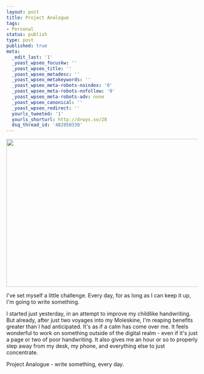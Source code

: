 ```yaml
---
layout: post
title: Project Analogue
tags:
- Personal
status: publish
type: post
published: true
meta:
  _edit_last: '1'
  _yoast_wpseo_focuskw: ''
  _yoast_wpseo_title: ''
  _yoast_wpseo_metadesc: ''
  _yoast_wpseo_metakeywords: ''
  _yoast_wpseo_meta-robots-noindex: '0'
  _yoast_wpseo_meta-robots-nofollow: '0'
  _yoast_wpseo_meta-robots-adv: none
  _yoast_wpseo_canonical: ''
  _yoast_wpseo_redirect: ''
  yourls_tweeted: '1'
  yourls_shorturl: http://drwys.so/28
  dsq_thread_id: '482850330'
---
```

<img class="aligncenter size-full wp-image-1009" title="Project Analogue - write something, every day" src="http://daneden.me/wp-content/uploads/2011/11/analogue-banner.png" alt="" width="568" height="389" />

I've set myself a little challenge. Every day, for as long as I can keep it up, I'm going to write something.

I started just yesterday, in an attempt to improve my childlike handwriting. But already, after just two voyages into my Moleskine, I'm reaping benefits greater than I had anticipated. It's as if a calm has come over me. It feels wonderful to work on something outside of the digital realm - even if it's just a page or two of poor handwriting. It also gives me an hour or so to properly step away from my desk, my phone, and everything else to just concentrate.

Project Analogue - write something, every day.
